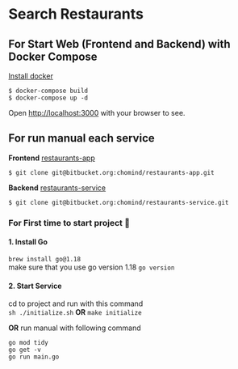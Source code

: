 # Search Restaurants #


## For Start Web (Frontend and Backend) with Docker Compose 

[Install docker](https://docs.docker.com/get-docker/)

```shell
$ docker-compose build
$ docker-compose up -d
```
Open [http://localhost:3000](http://localhost:3000) with your browser to see. 

## For run manual each service 

**Frontend** [restaurants-app](https://bitbucket.org/chomind/restaurants-app/src/master/)<br/>
```shell
$ git clone git@bitbucket.org:chomind/restaurants-app.git
```

**Backend** [restaurants-service](https://bitbucket.org/chomind/restaurants-service/src/master/)<br/>
```shell
$ git clone git@bitbucket.org:chomind/restaurants-service.git
```

### For First time to start project :dash: ##

#### 1. Install Go
   `brew install go@1.18`<br/>
   make sure that you use go version 1.18
`go version`
#### 2. Start Service 
cd to project and run with this command<br/>
`sh ./initialize.sh` **OR** `make initialize` 

**OR** run manual with following command
```
go mod tidy
go get -v
go run main.go
```